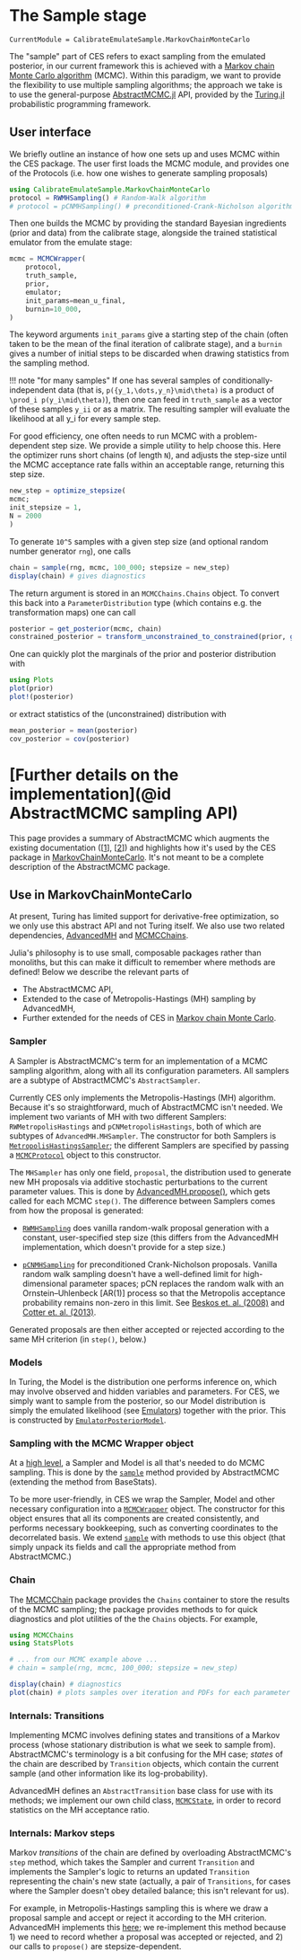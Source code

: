 # The Sample stage

```@meta
CurrentModule = CalibrateEmulateSample.MarkovChainMonteCarlo
```

The "sample" part of CES refers to exact sampling from the emulated posterior, in our current framework this is achieved with a [Markov chain Monte
Carlo algorithm](https://en.wikipedia.org/wiki/Markov_chain_Monte_Carlo) (MCMC). Within this paradigm, we want to provide the flexibility to use multiple sampling algorithms; the approach we take is to use the general-purpose [AbstractMCMC.jl](https://turing.ml/dev/docs/for-developers/interface) API, provided by the [Turing.jl](https://turing.ml/dev/) probabilistic programming framework.


## User interface

We briefly outline an instance of how one sets up and uses MCMC within the CES package. The user first loads the MCMC module, and provides one of the Protocols (i.e. how one wishes to generate sampling proposals)

```julia
using CalibrateEmulateSample.MarkovChainMonteCarlo
protocol = RWMHSampling() # Random-Walk algorithm
# protocol = pCNMHSampling() # preconditioned-Crank-Nicholson algorithm
```
Then one builds the MCMC by providing the standard Bayesian ingredients (prior and data) from the calibrate stage, alongside the trained statistical emulator from the emulate stage:
```julia
mcmc = MCMCWrapper(
    protocol,
    truth_sample, 
    prior,
    emulator;
    init_params=mean_u_final,
    burnin=10_000,
)
```
The keyword arguments `init_params` give a starting step of the chain (often taken to be the mean of the final iteration of calibrate stage), and a `burnin` gives a number of initial steps to be discarded when drawing statistics from the sampling method.

!!! note "for many samples"
    If one has several samples of conditionally-independent data (that is, ``p({y_1,\dots,y_n}\mid\theta)`` is a product of ``\prod_i p(y_i\mid\theta)``), then one can feed in `truth_sample` as a vector of these samples ``y_ii`` or as a matrix. The resulting sampler will evaluate the likelihood at all y_i for every sample step. 

For good efficiency, one often needs to run MCMC with a problem-dependent step size. We provide a simple utility to help choose this. Here the optimizer runs short chains (of length `N`), and adjusts the step-size until the MCMC acceptance rate falls within an acceptable range, returning this step size.
```julia
new_step = optimize_stepsize(
mcmc;
init_stepsize = 1,
N = 2000
)
```
To generate ``10^5`` samples with a given step size (and optional random number generator `rng`), one calls
```julia
chain = sample(rng, mcmc, 100_000; stepsize = new_step)
display(chain) # gives diagnostics
```
The return argument is stored in an `MCMCChains.Chains` object. To convert this back into a `ParameterDistribution` type (which contains e.g. the transformation maps) one can call
```julia
posterior = get_posterior(mcmc, chain)
constrained_posterior = transform_unconstrained_to_constrained(prior, get_distribution(posterior))
```

One can quickly plot the marginals of the prior and posterior distribution with
```julia
using Plots
plot(prior)
plot!(posterior)
```
or extract statistics of the (unconstrained) distribution with
```julia
mean_posterior = mean(posterior)
cov_posterior = cov(posterior)
```

# [Further details on the implementation](@id AbstractMCMC sampling API)

This page provides a summary of AbstractMCMC which augments the existing documentation
(\[[1](https://turing.ml/dev/docs/for-developers/interface)\],
\[[2](https://turing.ml/dev/docs/for-developers/how_turing_implements_abstractmcmc)\]) and highlights how it's used by
the CES package in [MarkovChainMonteCarlo](@ref). It's not meant to be a complete description of the AbstractMCMC
package.

## Use in MarkovChainMonteCarlo

At present, Turing has limited support for derivative-free optimization, so we only use this abstract API and not Turing
itself. We also use two related dependencies, [AdvancedMH](https://github.com/TuringLang/AdvancedMH.jl) and
[MCMCChains](https://github.com/TuringLang/MCMCChains.jl). 

Julia's philosophy is to use small, composable packages rather than monoliths, but this can make it difficult to
remember where methods are defined! Below we describe the relevant parts of 

- The AbstractMCMC API,
- Extended to the case of Metropolis-Hastings (MH) sampling by AdvancedMH,
- Further extended for the needs of CES in [Markov chain Monte
  Carlo](https://en.wikipedia.org/wiki/Markov_chain_Monte_Carlo).

### Sampler

A Sampler is AbstractMCMC's term for an implementation of a MCMC sampling algorithm, along with all its configuration
parameters. All samplers are a subtype of AbstractMCMC's `AbstractSampler`. 

Currently CES only implements the Metropolis-Hastings (MH) algorithm. Because it's so straightforward, much of
AbstractMCMC isn't needed. We implement two variants of MH with two different Samplers: `RWMetropolisHastings` and
`pCNMetropolisHastings`, both of which are subtypes of `AdvancedMH.MHSampler`. The constructor for
both Samplers is [`MetropolisHastingsSampler`](@ref); the different Samplers are specified by passing a
[`MCMCProtocol`](@ref) object to this constructor.

The `MHSampler` has only one field, `proposal`, the distribution used to generate new MH proposals via
additive stochastic perturbations to the current parameter values. This is done by
[AdvancedMH.propose()](https://github.com/TuringLang/AdvancedMH.jl/blob/master/src/proposal.jl), which gets called for
each MCMC `step()`. The difference between Samplers comes from how the proposal is generated:

- [`RWMHSampling`](@ref) does vanilla random-walk proposal generation with a constant, user-specified step size (this
  differs from the AdvancedMH implementation, which doesn't provide for a step size.)

- [`pCNMHSampling`](@ref) for preconditioned Crank-Nicholson proposals. Vanilla random walk sampling doesn't have a
  well-defined limit for high-dimensional parameter spaces; pCN replaces the random walk with an Ornstein–Uhlenbeck
  [AR(1)] process so that the Metropolis acceptance probability remains non-zero in this limit. See [Beskos et. al.
  (2008)](https://www.worldscientific.com/doi/abs/10.1142/S0219493708002378) and [Cotter et. al.
  (2013)](https://projecteuclid.org/journals/statistical-science/volume-28/issue-3/MCMC-Methods-for-Functions--Modifying-Old-Algorithms-to-Make/10.1214/13-STS421.full).

Generated proposals are then either accepted or rejected according to the same MH criterion
(in `step()`, below.)

### Models

In Turing, the Model is the distribution one performs inference on, which may involve observed and hidden variables and
parameters. For CES, we simply want to sample from the posterior, so our Model distribution is simply the emulated
likelihood (see [Emulators](@ref)) together with the prior. This is constructed by [`EmulatorPosteriorModel`](@ref).

### Sampling with the MCMC Wrapper object

At a [high level](https://turing.ml/dev/docs/using-turing/guide), a Sampler and Model is all that's needed to do MCMC
sampling. This is done by the [`sample`](https://turinglang.org/AbstractMCMC.jl/dev/api/#Sampling-a-single-chain) method
provided by AbstractMCMC (extending the method from BaseStats). 

To be more user-friendly, in CES we wrap the Sampler, Model and other necessary configuration into a
[`MCMCWrapper`](@ref) object. The constructor for this object ensures that all its components are created consistently,
and performs necessary bookkeeping, such as converting coordinates to the decorrelated basis. We extend [`sample`](@ref)
with methods to use this object (that simply unpack its fields and call the appropriate method from AbstractMCMC.)

### Chain

The [MCMCChain](https://beta.turing.ml/MCMCChains.jl/dev/) package provides the `Chains` container to store the results of the MCMC sampling; the package provides methods to for quick diagnostics and plot utilities of the the `Chains` objects. For example,

```julia
using MCMCChains
using StatsPlots

# ... from our MCMC example above ...
# chain = sample(rng, mcmc, 100_000; stepsize = new_step)

display(chain) # diagnostics
plot(chain) # plots samples over iteration and PDFs for each parameter
```


### Internals: Transitions

Implementing MCMC involves defining states and transitions of a Markov process (whose stationary distribution is what we
seek to sample from). AbstractMCMC's terminology is a bit confusing for the MH case; *states* of the chain are described
by `Transition` objects, which contain the current sample (and other information like its log-probability). 

AdvancedMH defines an `AbstractTransition` base class for use with its methods; we implement our own child class,
[`MCMCState`](@ref), in order to record statistics on the MH acceptance ratio.

### Internals: Markov steps

Markov *transitions* of the chain are defined by overloading AbstractMCMC's `step` method, which takes the Sampler and
current `Transition` and implements the Sampler's logic to returns an updated `Transition` representing the chain's new
state (actually, a pair of `Transitions`, for cases where the Sampler doesn't obey detailed balance; this isn't relevant
for us). 

For example, in Metropolis-Hastings sampling this is where we draw a proposal sample and accept or reject it according
to the MH criterion. AdvancedMH implements this
[here](https://github.com/TuringLang/AdvancedMH.jl/blob/ba86e49a3ebd1ee94d0becc3211738e3be6fd538/src/mh-core.jl#L90-L113);
we re-implement this method because 1) we need to record whether a proposal was accepted or rejected, and 2) our calls
to `propose()` are stepsize-dependent.

